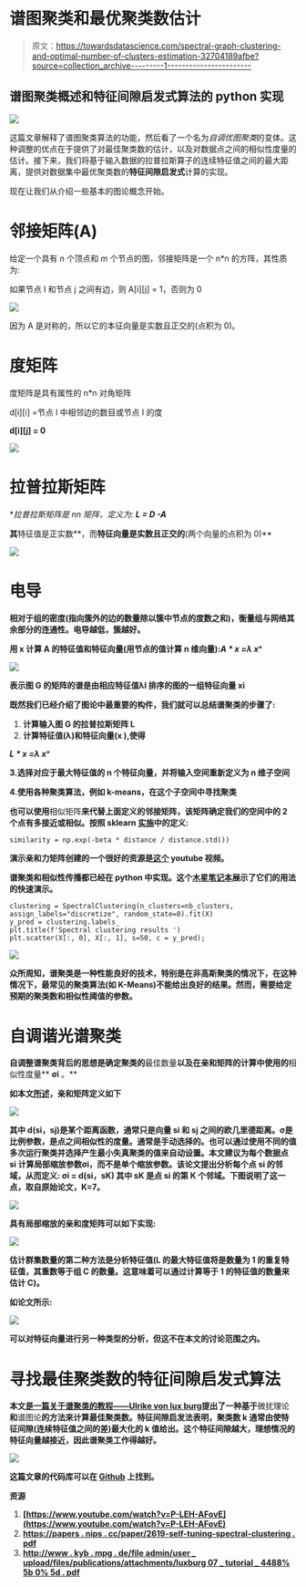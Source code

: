 # 谱图聚类和最优聚类数估计

> 原文：<https://towardsdatascience.com/spectral-graph-clustering-and-optimal-number-of-clusters-estimation-32704189afbe?source=collection_archive---------1----------------------->

## 谱图聚类概述和特征间隙启发式算法的 python 实现

![](img/302a4fed4a672bda99514474ff2a44d0.png)

这篇文章解释了谱图聚类算法的功能，然后看了一个名为*自调优图聚类*的变体。这种调整的优点在于提供了对最佳聚类数的估计，以及对数据点之间的相似性度量的估计。接下来，我们将基于输入数据的拉普拉斯算子的连续特征值之间的最大距离，提供对数据集中最优聚类数的**特征间隙启发式**计算的实现。

现在让我们从介绍一些基本的图论概念开始。

# 邻接矩阵(A)

给定一个具有 *n* 个顶点和 *m* 个节点的图，邻接矩阵是一个 n*n 的方阵，其性质为:

如果节点 I 和节点 j 之间有边，则 A[i][j] = 1，否则为 0

![](img/349323c519e4d7a660fc3f48b39790ef.png)

因为 A 是对称的，所以它的本征向量是实数且正交的(点积为 0)。

# 度矩阵

度矩阵是具有属性的 n*n 对角矩阵

d[i][i] =节点 I 中相邻边的数目或节点 I 的度

**d[i][j] = 0**

**![](img/4cae6aee4bd906b03d5db6c191e43c6c.png)**

# **拉普拉斯矩阵**

**拉普拉斯矩阵是 n*n 矩阵，定义为: **L = D -A****

**其**特征值是正实数**，而**特征向量是实数且正交的**(两个向量的点积为 0)**

**![](img/4a6f12d9a1bd7dec661ef2be079f5ca5.png)**

# ****电导****

**相对于组的密度(指向簇外的边的数量除以簇中节点的度数之和)，衡量组与网络其余部分的连通性。电导越低，簇越好。**

**用 x 计算 A 的特征值和特征向量(用节点的值计算 n 维向量):**A * x =λ* x****

**![](img/584166ebb385da4122ed4214e2abb165.png)**

**表示图 G 的矩阵的谱是由相应特征值λI 排序的图的一组特征向量 xi**

**既然我们已经介绍了图论中最重要的构件，我们就可以总结谱聚类的步骤了:**

1.  **计算输入图 **G** 的拉普拉斯矩阵 **L****
2.  **计算特征值(λ)和特征向量(x ),使得**

****L * x =λ* x****

**3.选择对应于最大特征值的 n 个特征向量，并将输入空间重新定义为 n 维子空间**

**4.使用各种聚类算法，例如 k-means，在这个子空间中寻找聚类**

**也可以使用**相似矩阵**来代替上面定义的邻接矩阵，该矩阵确定我们的空间中的 2 个点有多接近或相似。按照 sklearn [实施](https://scikit-learn.org/dev/modules/clustering.html)中的定义:**

```
similarity = np.exp(-beta * distance / distance.std())
```

**演示亲和力矩阵创建的一个很好的资源是[这个](https://www.youtube.com/watch?v=P-LEH-AFovE) youtube 视频。**

**谱聚类和相似性传播都已经在 python 中实现。这个[木星笔记本](https://github.com/ciortanmadalina/high_noise_clustering/blob/master/spectral_clustering.ipynb)展示了它们的用法的快速演示。**

```
clustering = SpectralClustering(n_clusters=nb_clusters, assign_labels="discretize", random_state=0).fit(X)
y_pred = clustering.labels_
plt.title(f'Spectral clustering results ')
plt.scatter(X[:, 0], X[:, 1], s=50, c = y_pred);
```

**![](img/388c56443c1355a9b093be6e5091108e.png)**

**众所周知，谱聚类是一种性能良好的技术，特别是在非高斯聚类的情况下，在这种情况下，最常见的聚类算法(如 K-Means)不能给出良好的结果。然而，需要给定预期的聚类数和相似性阈值的参数。**

# ****自调谐光谱聚类****

**自调整谱聚类背后的思想是确定聚类的**最佳数量**以及在亲和矩阵的计算中使用的**相似性度量** **σi** 。**

**如本文[所述](https://papers.nips.cc/paper/2619-self-tuning-spectral-clustering.pdf)，亲和矩阵定义如下**

**![](img/c8a34eae69c3ba778e40584369885256.png)**

**其中 d(si，sj)是某个距离函数，通常只是向量 si 和 sj 之间的欧几里德距离。σ是比例参数，是点之间相似性的度量。通常是手动选择的。也可以通过使用不同的值多次运行聚类并选择产生最小失真聚类的值来自动设置。本文建议为每个数据点 si 计算局部缩放参数σi，而不是单个缩放参数。该论文提出分析每个点 si 的邻域，从而定义: **σi = d(si，sK)** 其中 sK 是点 si 的第 K 个邻域。下图说明了这一点，取自原始论文，K=7。**

**![](img/5962fedb480ee1ae5fc681bfafbebbf5.png)**

**具有局部缩放的亲和度矩阵可以如下实现:**

**![](img/9bcc623eff0b83b0a6c617886608d9e4.png)**

**估计群集数量的第二种方法是分析特征值(L 的最大特征值将是数量为 1 的重复特征值，其重数等于组 C 的数量。这意味着可以通过计算等于 1 的特征值的数量来估计 C)。**

**如论文所示:**

**![](img/5109f124e23b80131d4f3faeee057129.png)**

**可以对特征向量进行另一种类型的分析，但这不在本文的讨论范围之内。**

# **寻找最佳聚类数的特征间隙启发式算法**

**本文[是一篇关于谱聚类的教程——Ulrike von lux burg](http://www.kyb.mpg.de/fileadmin/user_upload/files/publications/attachments/Luxburg07_tutorial_4488%5B0%5D.pdf)提出了一种基于**微扰理论**和**谱图论**的方法来计算最佳聚类数。特征间隙启发法表明，聚类数 k 通常由使特征间隙(连续特征值之间的差)最大化的 k 值给出。这个特征间隙越大，理想情况的特征向量越接近，因此谱聚类工作得越好。**

**![](img/1007942145894aac168d92f4e057420b.png)**

**这篇文章的代码库可以在 [Github](https://github.com/ciortanmadalina/high_noise_clustering/blob/master/spectral_clustering.ipynb) 上找到。**

****资源****

1.  **[https://www.youtube.com/watch?v=P-LEH-AFovE](https://www.youtube.com/watch?v=P-LEH-AFovE)**
2.  **[https://papers . nips . cc/paper/2619-self-tuning-spectral-clustering . pdf](https://papers.nips.cc/paper/2619-self-tuning-spectral-clustering.pdf)**
3.  **[http://www . kyb . mpg . de/file admin/user _ upload/files/publications/attachments/luxburg 07 _ tutorial _ 4488% 5b 0% 5d . pdf](http://www.kyb.mpg.de/fileadmin/user_upload/files/publications/attachments/Luxburg07_tutorial_4488%5b0%5d.pdf)**